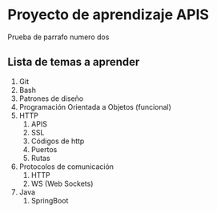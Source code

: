 # Proyecto de aprendizaje APIS
Prueba de parrafo numero dos
## Lista de temas a aprender
1. Git
2. Bash
3. Patrones de diseño
4. Programación Orientada a Objetos (funcional)
5. HTTP 
	1. APIS
	2. SSL
	3. Códigos de http
	4. Puertos
	5. Rutas
6. Protocolos de comunicación
	1. HTTP
	2. WS (Web Sockets)
7. Java
	1. SpringBoot